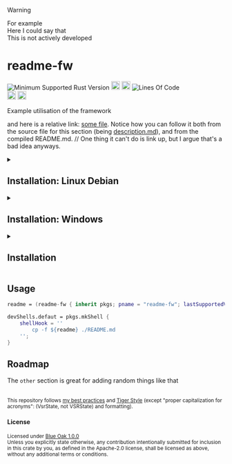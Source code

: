 > [!WARNING]
> For example \
> Here I could say that \
> This is not actively developed

# readme-fw
![Minimum Supported Rust Version](https://img.shields.io/badge/nightly-1.86+-ab6000.svg)
[<img alt="crates.io" src="https://img.shields.io/crates/v/readme-fw.svg?color=fc8d62&logo=rust" height="20" style=flat-square>](https://crates.io/crates/readme-fw)
[<img alt="docs.rs" src="https://img.shields.io/badge/docs.rs-66c2a5?style=for-the-badge&labelColor=555555&logo=docs.rs&style=flat-square" height="20">](https://docs.rs/readme-fw)
![Lines Of Code](https://img.shields.io/badge/LoC-239-lightblue)
<br>
[<img alt="ci errors" src="https://img.shields.io/github/actions/workflow/status/valeratrades/readme-fw/errors.yml?branch=master&style=for-the-badge&style=flat-square&label=errors&labelColor=420d09" height="20">](https://github.com/valeratrades/readme-fw/actions?query=branch%3Amaster) <!--NB: Won't find it if repo is private-->
[<img alt="ci warnings" src="https://img.shields.io/github/actions/workflow/status/valeratrades/readme-fw/warnings.yml?branch=master&style=for-the-badge&style=flat-square&label=warnings&labelColor=d16002" height="20">](https://github.com/valeratrades/readme-fw/actions?query=branch%3Amaster) <!--NB: Won't find it if repo is private-->

Example utilisation of the framework

and here is a relative link: [some file](./.readme_assets/usage.md).
Notice how you can follow it both from the source file for this section (being [description.md](./.readme_assets/description.md)), and from the compiled README.md.
// One thing it can't do is link up, but I argue that's a bad idea anyways.
<!-- markdownlint-disable -->
<details>
  <summary>
    <h2>Installation: Linux Debian</h2>
  </summary>
<pre><code class="language-sh">nix build</code></pre>
</details>
<!-- markdownlint-restore -->
<!-- markdownlint-disable -->
<details>
  <summary>
    <h2>Installation: Windows</h2>
  </summary>
Tough luck
</details>
<!-- markdownlint-restore -->
<!-- markdownlint-disable -->
<details>
  <summary>
    <h2>Installation</h2>
  </summary>
```sh
nix build
```
these days most often it ends up being just that.
</details>
<!-- markdownlint-restore -->

## Usage
```nix
readme = (readme-fw { inherit pkgs; pname = "readme-fw"; lastSupportedVersion = "nightly-1.86"; rootDir = ./.; licenses = [{ name = "Blue Oak 1.0.0"; outPath = "LICENSE"; }]; badges = [ "msrv" "crates_io" "docs_rs" "loc" "ci" ]; }).combined;

devShells.defaut = pkgs.mkShell {
	shellHook = ''
		cp -f ${readme} ./README.md
	'';
}
```

## Roadmap
The `other` section is great for adding random things like that


<br>

<sup>
	This repository follows <a href="https://github.com/valeratrades/.github/tree/master/best_practices">my best practices</a> and <a href="https://github.com/tigerbeetle/tigerbeetle/blob/main/docs/TIGER_STYLE.md">Tiger Style</a> (except "proper capitalization for acronyms": (VsrState, not VSRState) and formatting).
</sup>

#### License

<sup>
	Licensed under <a href="LICENSE">Blue Oak 1.0.0</a>
</sup>

<br>

<sub>
	Unless you explicitly state otherwise, any contribution intentionally submitted
for inclusion in this crate by you, as defined in the Apache-2.0 license, shall
be licensed as above, without any additional terms or conditions.
</sub>
